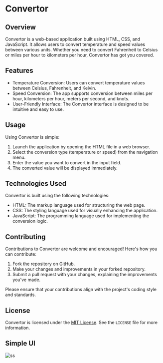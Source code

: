 # Convertor

## Overview
Convertor is a web-based application built using HTML, CSS, and JavaScript. It allows users to convert temperature and speed values between various units. Whether you need to convert Fahrenheit to Celsius or miles per hour to kilometers per hour, Convertor has got you covered.

## Features
- Temperature Conversion: Users can convert temperature values between Celsius, Fahrenheit, and Kelvin.
- Speed Conversion: The app supports conversion between miles per hour, kilometers per hour, meters per second, and knots.
- User-Friendly Interface: The Convertor interface is designed to be intuitive and easy to use.

## Usage
Using Convertor is simple:

1. Launch the application by opening the HTML file in a web browser.
2. Select the conversion type (temperature or speed) from the navigation menu.
3. Enter the value you want to convert in the input field.
4. The converted value will be displayed immediately.

## Technologies Used
Convertor is built using the following technologies:

- HTML: The markup language used for structuring the web page.
- CSS: The styling language used for visually enhancing the application.
- JavaScript: The programming language used for implementing the conversion logic.

## Contributing
Contributions to Convertor are welcome and encouraged! Here's how you can contribute:

1. Fork the repository on GitHub.
2. Make your changes and improvements in your forked repository.
3. Submit a pull request with your changes, explaining the improvements you've made.

Please ensure that your contributions align with the project's coding style and standards.

## License
Convertor is licensed under the [MIT License](https://opensource.org/licenses/MIT). See the `LICENSE` file for more information.

## Simple UI

![ss](https://user-images.githubusercontent.com/30592638/124391358-e28ae980-dd0d-11eb-8049-22ed9dec966d.png)
